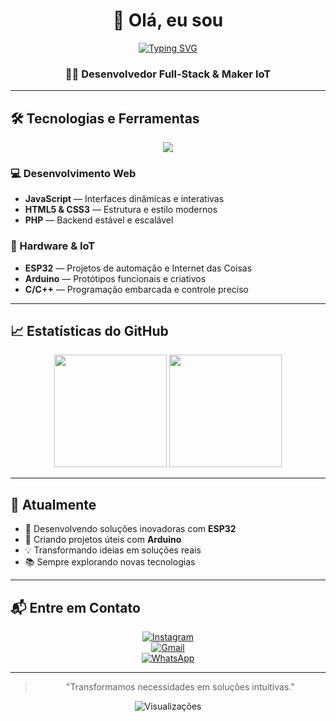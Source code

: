 <div align="center">

# 👋 Olá, eu sou  
[![Typing SVG](https://readme-typing-svg.herokuapp.com?font=Bebas+Neue&size=47&pause=&color=FFFFFF&center=true&vCenter=true&repeat=false&width=435&height=100&lines=Jeferson+Adriano+Horn)](https://git.io/typing-svg)

### 👨‍💻 Desenvolvedor Full-Stack & Maker IoT

</div>

---

## 🛠️ Tecnologias e Ferramentas

<div align="center">
  <img src="https://skillicons.dev/icons?i=js,html,css,php,arduino,cpp,c,git,vscode" />
</div>

### 💻 Desenvolvimento Web
- **JavaScript** — Interfaces dinâmicas e interativas
- **HTML5 & CSS3** — Estrutura e estilo modernos
- **PHP** — Backend estável e escalável

### 🤖 Hardware & IoT
- **ESP32** — Projetos de automação e Internet das Coisas
- **Arduino** — Protótipos funcionais e criativos
- **C/C++** — Programação embarcada e controle preciso

---

## 📈 Estatísticas do GitHub

<div align="center">
  <img height="180em" src="https://github-readme-stats.vercel.app/api?username=jefersonadrianohorn&show_icons=true&theme=tokyonight&hide_border=true"/>
  <img height="180em" src="https://github-readme-stats.vercel.app/api/top-langs/?username=jefersonadrianohorn&layout=compact&theme=tokyonight&hide_border=true"/>
</div>

---

## 🎯 Atualmente

- 🔭 Desenvolvendo soluções inovadoras com **ESP32**
- 🧪 Criando projetos úteis com **Arduino**
- 💡 Transformando ideias em soluções reais
- 📚 Sempre explorando novas tecnologias

---

## 📬 Entre em Contato

<div align="center">

[![Instagram](https://img.shields.io/badge/Instagram-E4405F?style=for-the-badge&logo=instagram&logoColor=white)](https://www.instagram.com/jefersonadrianohorn/)  
[![Gmail](https://img.shields.io/badge/Gmail-D14836?style=for-the-badge&logo=gmail&logoColor=white)](mailto:Jefersonadrianohorn@gmail.com)  
[![WhatsApp](https://img.shields.io/badge/WhatsApp-25D366?style=for-the-badge&logo=whatsapp&logoColor=white)](https://wa.me/5566981188360?text=Oii%2C+vim+pelo+seu+Github+%F0%9F%90%88%E2%80%8D%E2%AC%9B%21)

</div>

---

<div align="center">

> "Transformamos necessidades em soluções intuitivas."

![Visualizações](https://komarev.com/ghpvc/?username=jefersonadrianohorn&color=00d9ff&style=flat-square)

</div>
